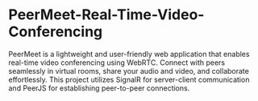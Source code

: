 # PeerMeet-Real-Time-Video-Conferencing
PeerMeet is a lightweight and user-friendly web application that enables real-time video conferencing using WebRTC. Connect with peers seamlessly in virtual rooms, share your audio and video, and collaborate effortlessly. This project utilizes SignalR for server-client communication and PeerJS for establishing peer-to-peer connections. 
